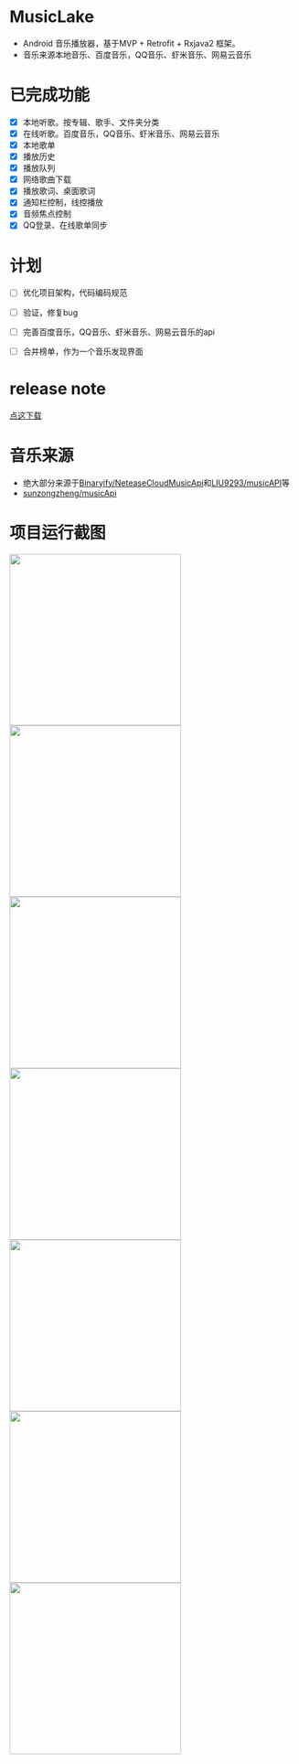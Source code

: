 # MusicLake
- Android 音乐播放器，基于MVP + Retrofit + Rxjava2 框架。
- 音乐来源本地音乐、百度音乐，QQ音乐、虾米音乐、网易云音乐

# 已完成功能

- [x] 本地听歌。按专辑、歌手、文件夹分类
- [x] 在线听歌。百度音乐，QQ音乐、虾米音乐、网易云音乐
- [x] 本地歌单
- [x] 播放历史
- [x] 播放队列
- [x] 网络歌曲下载
- [x] 播放歌词、桌面歌词
- [x] 通知栏控制，线控播放
- [x] 音频焦点控制
- [x] QQ登录、在线歌单同步

# 计划
- [ ] 优化项目架构，代码编码规范
- [ ] 验证，修复bug
- [ ] 完善百度音乐，QQ音乐、虾米音乐、网易云音乐的api
- [ ] 合并榜单，作为一个音乐发现界面


# release note
[点这下载](https://github.com/caiyonglong/MusicLake/releases)

# 音乐来源
- 绝大部分来源于[Binaryify/NeteaseCloudMusicApi](https://github.com/Binaryify/NeteaseCloudMusicApi)和[LIU9293/musicAPI](https://github.com/LIU9293/musicAPI)等
- [sunzongzheng/musicApi](https://github.com/sunzongzheng/musicApi)

# 项目运行截图
<p>
<img src="screenshots/preview1.png" width="300px"/>
<img src="screenshots/preview2.png" width="300px"/>
<img src="screenshots/preview3.png" width="300px"/>
<img src="screenshots/preview4.png" width="300px"/>
<img src="screenshots/preview5.png" width="300px"/>
<img src="screenshots/preview6.png" width="300px"/>
<img src="screenshots/preview7.png" width="300px"/> 
</p>